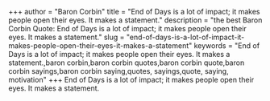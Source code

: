 +++
author = "Baron Corbin"
title = "End of Days is a lot of impact; it makes people open their eyes. It makes a statement."
description = "the best Baron Corbin Quote: End of Days is a lot of impact; it makes people open their eyes. It makes a statement."
slug = "end-of-days-is-a-lot-of-impact-it-makes-people-open-their-eyes-it-makes-a-statement"
keywords = "End of Days is a lot of impact; it makes people open their eyes. It makes a statement.,baron corbin,baron corbin quotes,baron corbin quote,baron corbin sayings,baron corbin saying,quotes, sayings,quote, saying, motivation"
+++
End of Days is a lot of impact; it makes people open their eyes. It makes a statement.
